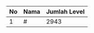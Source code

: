 | No | Nama            | Jumlah Level |
|----|-----------------|--------------|
| 1  | #    |    2943        |
